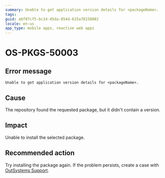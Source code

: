 ```yaml
---
summary: Unable to get application version details for <packageName>.
tags:
guid: a6f07cf5-bc14-45da-854d-615a78158082
locale: en-us
app_type: mobile apps, reactive web apps
---
```


# OS-PKGS-50003

## Error message

`Unable to get application version details for <packageName>.`

## Cause

The repository found the requested package, but it didn't contain a version.

## Impact

Unable to install the selected package.

## Recommended action

Try installing the package again.
If the problem persists, create a case with [OutSystems Support](https://www.outsystems.com/support/portal/open-support-case?ErrorCode=OS-PKGS-50003).
